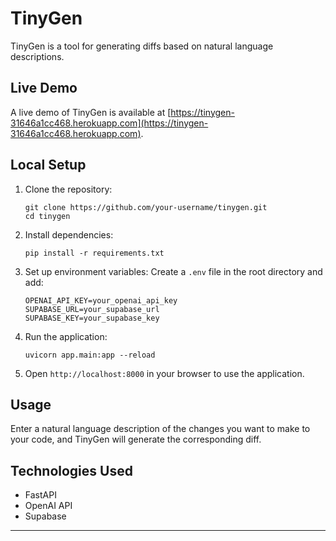 # TinyGen

TinyGen is a tool for generating diffs based on natural language descriptions.

## Live Demo

A live demo of TinyGen is available at [https://tinygen-31646a1cc468.herokuapp.com](https://tinygen-31646a1cc468.herokuapp.com).

## Local Setup

1. Clone the repository:
   ```
   git clone https://github.com/your-username/tinygen.git
   cd tinygen
   ```

2. Install dependencies:
   ```
   pip install -r requirements.txt
   ```

3. Set up environment variables:
   Create a `.env` file in the root directory and add:
   ```
   OPENAI_API_KEY=your_openai_api_key
   SUPABASE_URL=your_supabase_url
   SUPABASE_KEY=your_supabase_key
   ```

4. Run the application:
   ```
   uvicorn app.main:app --reload
   ```

5. Open `http://localhost:8000` in your browser to use the application.

## Usage

Enter a natural language description of the changes you want to make to your code, and TinyGen will generate the corresponding diff.

## Technologies Used

- FastAPI
- OpenAI API
- Supabase

---
